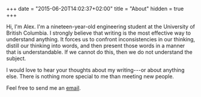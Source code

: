 +++
date = "2015-06-20T14:02:37+02:00"
title = "About"
hidden = true
+++

Hi, I'm Alex. I'm a nineteen-year-old engineering student at the University of British Columbia. I strongly believe that writing is the most effective way to understand anything. It forces us to confront inconsistencies in our thinking, distill our thinking into words, and then present those words in a manner that is understandable. If we cannot do this, then we do not understand the subject. 

I would love to hear your thoughts about my writing---or about anything else. There is nothing more special to me than meeting new people.

Feel free to send me an [email](mailto:hi@jx7gq.com).
